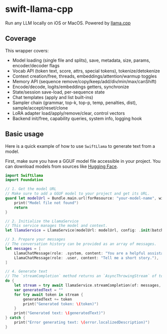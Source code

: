 # swift-llama-cpp

Run any LLM locally on iOS or MacOS. Powered by [llama.cpp](https://github.com/ggml-org/llama.cpp)

## Coverage

This wrapper covers:
- Model loading (single file and splits), save, metadata, size, params, encoder/decoder flags
- Vocab API (token text, score, attrs, special tokens), tokenize/detokenize
- Context creation/free, threads, embeddings/attention/warmup toggles
- Memory API (sequence remove/copy/keep/add/div/min/max/canShift)
- Encode/decode, logits/embeddings getters, synchronize
- State/session save-load, per-sequence state
- Chat templates (apply and list built-ins)
- Sampler chain (grammar, top-k, top-p, temp, penalties, dist), sample/accept/reset/clone
- LoRA adapter load/apply/remove/clear, control vectors
- Backend init/free, capability queries, system info, logging hook

## Basic usage

Here is a quick example of how to use `SwiftLlama` to generate text from a model.

First, make sure you have a GGUF model file accessible in your project. You can download models from sources like [Hugging Face](https://huggingface.co/models?search=gguf).

```swift
import SwiftLlama
import Foundation

// 1. Get the model URL
// Make sure to add a GGUF model to your project and get its URL.
guard let modelUrl = Bundle.main.url(forResource: "your-model-name", withExtension: "gguf") else {
    print("Model file not found")
    return
}

// 2. Initialize the LlamaService
// This service manages the model and context.
let llamaService = LlamaService(modelUrl: modelUrl, config: .init(batchSize: 256, maxTokenCount: 4096, useGPU: true))

// 3. Prepare your messages
// The conversation history can be provided as an array of messages.
let messages = [
    LlamaChatMessage(role: .system, content: "You are a helpful assistant."),
    LlamaChatMessage(role: .user, content: "Tell me a short story."),
]

// 4. Generate text
// The `streamCompletion` method returns an `AsyncThrowingStream` of tokens.
do {
    let stream = try await llamaService.streamCompletion(of: messages, samplingConfig: .init(temperature: 0.8, seed: 42))
    var generatedText = ""
    for try await token in stream {
        generatedText += token
        print("Generated token: \(token)")
    }
    print("Generated text: \(generatedText)")
} catch {
    print("Error generating text: \(error.localizedDescription)")
}
``` 
